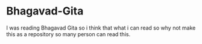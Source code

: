 # Bhagavad-Gita
I was reading Bhagavad Gita so i think that what i can read so why not make this as a repository so many person can read this.
